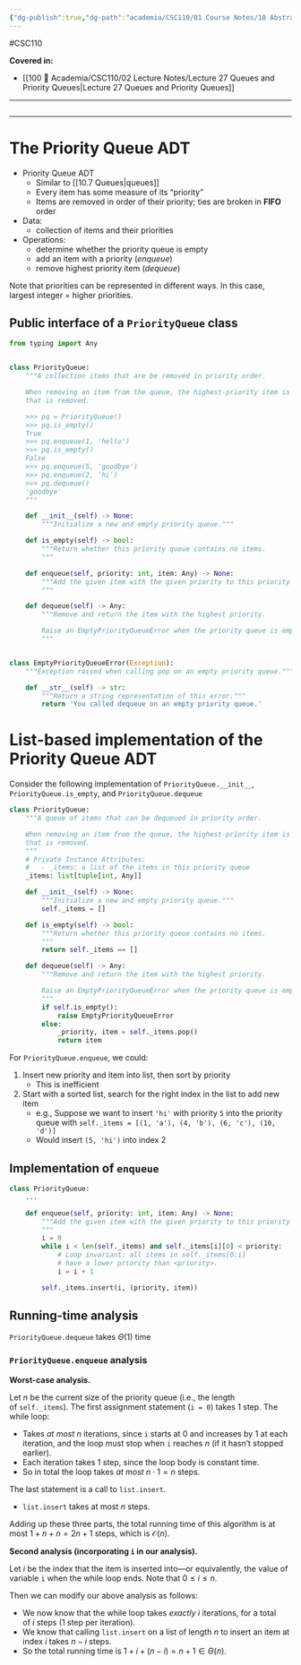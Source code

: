 ```yaml
---
{"dg-publish":true,"dg-path":"academia/CSC110/01 Course Notes/10 Abstraction, Classes, Software Design/10.8 Priority Queues.md","permalink":"/academia/csc-110/01-course-notes/10-abstraction-classes-software-design/10-8-priority-queues/","created":"2023-12-05T19:49:16.358-05:00","updated":"2023-12-05T20:40:42.242-05:00"}
---
```


#CSC110

**Covered in:**
- [[100 📒 Academia/CSC110/02 Lecture Notes/Lecture 27 Queues and Priority Queues\|Lecture 27 Queues and Priority Queues]]
---
```table-of-contents
```
---
# The Priority Queue ADT

- Priority Queue ADT
	- Similar to [[10.7 Queues|queues]]
	- Every item has some measure of its “priority”
	- Items are removed in order of their priority; ties are broken in **FIFO** order
- Data:
	- collection of items and their priorities
- Operations:
	- determine whether the priority queue is empty
	- add an item with a priority (*enqueue*)
	- remove highest priority item (*dequeue*)

Note that priorities can be represented in different ways. In this case, largest integer = higher priorities.

## Public interface of a `PriorityQueue` class

```python
from typing import Any


class PriorityQueue:
    """A collection items that are be removed in priority order.

    When removing an item from the queue, the highest-priority item is the one
    that is removed.

    >>> pq = PriorityQueue()
    >>> pq.is_empty()
    True
    >>> pq.enqueue(1, 'hello')
    >>> pq.is_empty()
    False
    >>> pq.enqueue(5, 'goodbye')
    >>> pq.enqueue(2, 'hi')
    >>> pq.dequeue()
    'goodbye'
    """

    def __init__(self) -> None:
        """Initialize a new and empty priority queue."""

    def is_empty(self) -> bool:
        """Return whether this priority queue contains no items.
        """

    def enqueue(self, priority: int, item: Any) -> None:
        """Add the given item with the given priority to this priority queue.
        """

    def dequeue(self) -> Any:
        """Remove and return the item with the highest priority.

        Raise an EmptyPriorityQueueError when the priority queue is empty.
        """


class EmptyPriorityQueueError(Exception):
    """Exception raised when calling pop on an empty priority queue."""

    def __str__(self) -> str:
        """Return a string representation of this error."""
        return 'You called dequeue on an empty priority queue.'
```

# List-based implementation of the Priority Queue ADT

Consider the following implementation of `PriorityQueue.__init__`, `PriorityQueue.is_empty`, and `PriorityQueue.dequeue`

```python
class PriorityQueue:
    """A queue of items that can be dequeued in priority order.

    When removing an item from the queue, the highest-priority item is the one
    that is removed.
    """
    # Private Instance Attributes:
    #   - _items: a list of the items in this priority queue
    _items: list[tuple[int, Any]]

    def __init__(self) -> None:
        """Initialize a new and empty priority queue."""
        self._items = []

    def is_empty(self) -> bool:
        """Return whether this priority queue contains no items.
        """
        return self._items == []

    def dequeue(self) -> Any:
        """Remove and return the item with the highest priority.

        Raise an EmptyPriorityQueueError when the priority queue is empty.
        """
        if self.is_empty():
            raise EmptyPriorityQueueError
        else:
            _priority, item = self._items.pop()
            return item
```

For `PriorityQueue.enqueue`, we could:
1. Insert new priority and item into list, then sort by priority
	- This is inefficient
2. Start with a sorted list, search for the right index in the list to add new item
	- e.g., Suppose we want to insert `'hi'` with priority `5` into the priority queue with `self._items = [(1, 'a'), (4, 'b'), (6, 'c'), (10, 'd')]`
	- Would insert `(5, 'hi')` into index 2

## Implementation of `enqueue`

```python
class PriorityQueue:
    ...

    def enqueue(self, priority: int, item: Any) -> None:
        """Add the given item with the given priority to this priority queue.
        """
        i = 0
        while i < len(self._items) and self._items[i][0] < priority:
            # Loop invariant: all items in self._items[0:i]
            # have a lower priority than <priority>.
            i = i + 1

        self._items.insert(i, (priority, item))
```

## Running-time analysis

`PriorityQueue.dequeue` takes $\Theta (1)$ time

### `PriorityQueue.enqueue` analysis

**Worst-case analysis.**

Let $n$ be the current size of the priority queue (i.e., the length of `self._items`).
The first assignment statement (`i = 0`) takes 1 step.
The while loop:
- Takes _at most_ $n$ iterations, since `i` starts at 0 and increases by 1 at each iteration, and the loop must stop when `i` reaches $n$ (if it hasn’t stopped earlier).
- Each iteration takes 1 step, since the loop body is constant time.
- So in total the loop takes _at most_ $n \cdot 1 = n$ steps.

The last statement is a call to `list.insert`.
- `list.insert` takes at most $n$ steps.

Adding up these three parts, the total running time of this algorithm is at most $1 + n + n = 2n + 1$ steps, which is $\mathcal{O} (n)$.

**Second analysis (incorporating `i` in our analysis).**

Let $i$ be the index that the item is inserted into—or equivalently, the value of variable `i` when the while loop ends. Note that $0 \le i \le n$.

Then we can modify our above analysis as follows:

- We now know that the while loop takes _exactly_ $i$ iterations, for a total of $i$ steps (1 step per iteration).
- We know that calling `list.insert` on a list of length $n$ to insert an item at index $i$ takes $n-i$ steps.
- So the total running time is $1 + i + (n - i) = n + 1 \in \Theta (n)$.